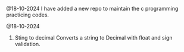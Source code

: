 @18-10-2024
I have added a new repo to maintain the c programming practicing codes.

@18-10-2024
1) Sting to decimal
     Converts a string to Decimal with float and sign validation.

